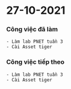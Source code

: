 # 27-10-2021

### Công việc đã làm

```
- Làm lab PNET tuần 3
- Cài Asset tiger
```

### Công việc tiếp theo

```
- Làm lab PNET tuần 3
- Cài Asset tiger
```
